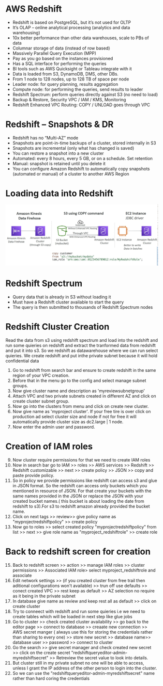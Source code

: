 
# AWS Redshift

* Redshift is based on PostgreSQL, but it’s not used for OLTP
* It’s OLAP – online analytical processing (analytics and data warehousing)
* 10x better performance than other data warehouses, scale to PBs of data
* Columnar storage of data (instead of row based)
* Massively Parallel Query Execution (MPP)
* Pay as you go based on the instances provisioned
* Has a SQL interface for performing the queries
* BI tools such as AWS Quicksight or Tableau integrate with it
* Data is loaded from S3, DynamoDB, DMS, other DBs.
* From 1 node to 128 nodes, up to 128 TB of space per node
* Leader node: for query planning, results aggregation
* Compute node: for performing the queries, send results to leader
* Redshift Spectrum: perform queries directly against S3 (no need to load)
* Backup & Restore, Security VPC / IAM / KMS, Monitoring
* Redshift Enhanced VPC Routing: COPY / UNLOAD goes through VPC

# Redshift – Snapshots & DR

* Redshift has no “Multi-AZ” mode
* Snapshots are point-in-time backups of a cluster, stored internally in S3
* Snapshots are incremental (only what has changed is saved)
* You can restore a snapshot into a new cluster
* Automated: every 8 hours, every 5 GB, or on a schedule. Set retention
* Manual: snapshot is retained until you delete it
* You can configure Amazon Redshift to automatically copy snapshots (automated or manual) of a cluster to another AWS Region

# Loading data into Redshift

![](https://raw.githubusercontent.com/sudheera96/Orchestrate-Redshift-ETL-using-AWS-Glue-and-Step-Functions/main/images/redshift.jpg)

# Redshift Spectrum

* Query data that is already in S3 without loading it
* Must have a Redshift cluster available to start the query
* The query is then submitted to thousands of Redshift Spectrum nodes

# Redshift Cluster Creation

Read the data from s3 using redshift spectrum and load into the redshift and run some quieries on redshift and extract the tranformed data from redshift and put it into s3. So we redshift as datawarehouse where we can run select quieries. We create redshift and put inthe private subnet because it will hold confidential data

1.  Go to redshift from search bar and ensure to create redshift in the same region of your VPC creation.
2.  Before that in the menu go to the config and select manage subnet groups.
3.  Now give cluster name and description as 'myreviewsubnetgroup'
4.  Attach VPC and two private subnets created in different AZ and click on create cluster subnet group.
5.  Now go into the clusters from menu and click on create new cluster.
6.  Now give name as 'myproject cluster'. If your free tire is over click on production ad select cluster size and node if not for free it will automatically provide cluster size as dc2.large | 1 node.
7.  Now enter the admin user and password.

# Creation of IAM roles

9.  Now cluster require permissions for that we need to create IAM roles
10.  Now in search bar go to IAM >> roles >> AWS services >> Redshift >> Redshift customizable >> next >> create policy >> JSON >> copy and paste provide policy.
11. So in policy we provide permissions like redshift can access s3 and glue in JSON format. So the redshift can access only buckets which you mentioned in resource of JSON. For that create your buckets with the same names provided in the JSON or replace the JSON with your created bucket names.( this bucket is about loading the date from redshift to s3).For s3 to redshift amazon already provided the bucket name.
12. Click on next tags >> review>> give policy name as "myprojectredshiftpolicy" >> create policy 
13. Now go to roles >> select created policy  "myprojectredshiftpolicy" from list >> next >> give role name as "myproject_redshiftrole" >> create role

# Back to redshift screen for creation

15. Back to redshift screen >> action >> manage IAM roles >> cluster permissions >> Associated IAM  role> select myproject_redshiftrole and associate
16. Edit network settings >> (if you created cluster from free trail then aditional configurations won't available)  >> trun off use defaults >> conect created VPC >> rest keep as default >> AZ selection no require as it being in the private subnet
17. In database give name as review and keep rest all as default >> click on create cluster
18. Try to conneect with redshift and run some quieries i.e we need to create tables which will be loaded in next step like glue jobs
19. Go to cluster >> check created cluster availability >> go back to the editor page >> connect to database >> creaate new connection >> AWS secret manger ( always use this for storing the credentials rather than sharing to every one) >> store new secret >> database name>> database user >> password >> connect to cluster
20. Go the search >> give secret manager and check created new secret >> click on the create secret "redshiftqueryeditor-admin-myredshiftsecret" >> Retreview the secret value to look into details.
21. But cluster still in my private subnet no one will be able to access, unless I grant the IP address of the other person to login into the cluster.
22. So we can use the "redshiftqueryeditor-admin-myredshiftsecret" name rather than hard coring the credentials

